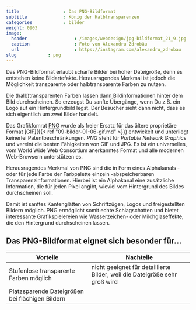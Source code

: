 ```yaml
---
title                 : Das PNG-Bildformat
subtitle              : König der Halbtransparenzen
categories            : bilder
weight: 0903
image:
  header                  : /images/webdesign/jpg-bildformat_21_9.jpg
  caption                 : Foto von Alexandru Zdrobău
  url                     : https://instagram.com/alexandru_zdrobau
slug            : png
---
```

Das PNG-Bildformat erlaubt scharfe Bilder bei hoher Dateigröße, denn es entstehen keine Bildartefakte. Herausragendes Merkmal ist jedoch die Möglichkeit transparente oder halbtransparente Farben zu nutzen.
<!-- readmore -->

Die (halb)transparenten Farben lassen dann Bildinformationen hinter dem Bild durchscheinen. So erzeugst Du sanfte Übergänge, wenn Du z.B. ein Logo auf ein Hintergrundbild legst. Der Besucher sieht dann nicht, dass es sich eigentlich um zwei Bilder handelt.

Das Grafikfomrat [PNG](http://de.wikipedia.org/wiki/Portable_Network_Graphics) wurde als freier Ersatz für das ältere proprietäre Format [GIF]({{< ref "09-bilder-01-06-gif.md" >}}) entwickelt und unterliegt keinerlei Patentbeschränkungen. _PNG_ steht für _Portable Network Graphics_ und vereint die besten Fähigkeiten von GIF und JPG. Es ist ein universelles, vom World Wide Web Consortium anerkanntes Format und alle modernen Web-Browsern unterstützen es.

Herausragendes Merkmal von PNG sind die in Form eines Alphakanals - oder für jede Farbe der Farbpalette einzeln -abspeicherbaren Transparenzinformationen. Hierbei ist ein Alphakanal eine zusätzliche Information, die für jeden Pixel angibt, wieviel vom Hintergrund des Bildes durchscheinen soll.

Damit ist sanftes Kantenglätten von Schriftzügen, Logos und freigestellten Bildern möglich. PNG ermöglicht somit echte Schlagschatten und bietet interessante Grafikspielereien wie Wasserzeichen- oder Milchglaseffekte, die den Hintergrund durchscheinen lassen.

## Das PNG-Bildformat eignet sich besonder für…

|  Vorteile   |  Nachteile   |
|---|---|
| Stufenlose transparente Farben möglich  | nicht geeignet für detaillierte Bilder, weil die Dateigröße sehr groß wird |
| Platzsparende Dateigrößen bei flächigen Bildern  |  |
